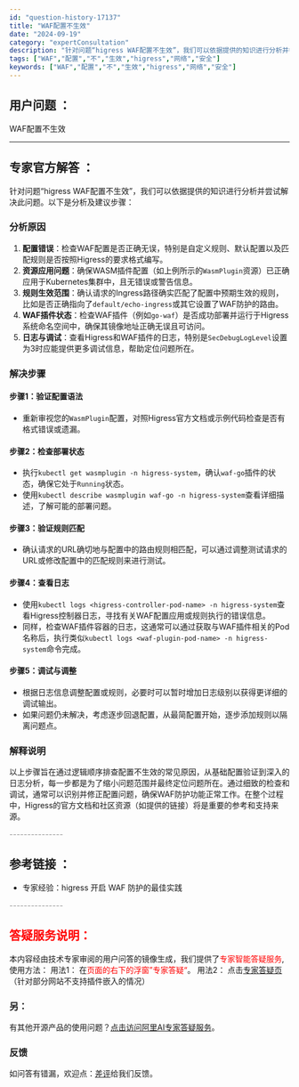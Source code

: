 ```yaml
---
id: "question-history-17137"
title: "WAF配置不生效"
date: "2024-09-19"
category: "expertConsultation"
description: "针对问题“higress WAF配置不生效”，我们可以依据提供的知识进行分析并尝试解决此问题。以下是分析及建议步骤：### 分析原因1. **配置错误**：检查WAF配置是否正确无误，特别是自定义规则、默认配置以及匹配规则是否按照Higress的要求格式编写。2. **资源应用问题**：确保WASM"
tags: ["WAF","配置","不","生效","higress","网络","安全"]
keywords: ["WAF","配置","不","生效","higress","网络","安全"]
---
```


## 用户问题 ： 
 WAF配置不生效  

---------------
## 专家官方解答 ：

针对问题“higress WAF配置不生效”，我们可以依据提供的知识进行分析并尝试解决此问题。以下是分析及建议步骤：

### 分析原因

1. **配置错误**：检查WAF配置是否正确无误，特别是自定义规则、默认配置以及匹配规则是否按照Higress的要求格式编写。
2. **资源应用问题**：确保WASM插件配置（如上例所示的`WasmPlugin`资源）已正确应用于Kubernetes集群中，且无错误或警告信息。
3. **规则生效范围**：确认请求的Ingress路径确实匹配了配置中预期生效的规则，比如是否正确指向了`default/echo-ingress`或其它设置了WAF防护的路由。
4. **WAF插件状态**：检查WAF插件（例如`go-waf`）是否成功部署并运行于Higress系统命名空间中，确保其镜像地址正确无误且可访问。
5. **日志与调试**：查看Higress和WAF插件的日志，特别是`SecDebugLogLevel`设置为3时应能提供更多调试信息，帮助定位问题所在。

### 解决步骤

#### 步骤1：验证配置语法
- 重新审视您的`WasmPlugin`配置，对照Higress官方文档或示例代码检查是否有格式错误或遗漏。

#### 步骤2：检查部署状态
- 执行`kubectl get wasmplugin -n higress-system`，确认`waf-go`插件的状态，确保它处于`Running`状态。
- 使用`kubectl describe wasmplugin waf-go -n higress-system`查看详细描述，了解可能的部署问题。

#### 步骤3：验证规则匹配
- 确认请求的URL确切地与配置中的路由规则相匹配，可以通过调整测试请求的URL或修改配置中的匹配规则来进行测试。

#### 步骤4：查看日志
- 使用`kubectl logs <higress-controller-pod-name> -n higress-system`查看Higress控制器日志，寻找有关WAF配置应用或规则执行的错误信息。
- 同样，检查WAF插件容器的日志，这通常可以通过获取与WAF插件相关的Pod名称后，执行类似`kubectl logs <waf-plugin-pod-name> -n higress-system`命令完成。

#### 步骤5：调试与调整
- 根据日志信息调整配置或规则，必要时可以暂时增加日志级别以获得更详细的调试输出。
- 如果问题仍未解决，考虑逐步回退配置，从最简配置开始，逐步添加规则以隔离问题点。

### 解释说明
以上步骤旨在通过逻辑顺序排查配置不生效的常见原因，从基础配置验证到深入的日志分析，每一步都是为了缩小问题范围并最终定位问题所在。通过细致的检查和调试，通常可以识别并修正配置问题，确保WAF防护功能正常工作。在整个过程中，Higress的官方文档和社区资源（如提供的链接）将是重要的参考和支持来源。


<font color="#949494">---------------</font> 


## 参考链接 ：

* 专家经验：higress 开启 WAF 防护的最佳实践 


 <font color="#949494">---------------</font> 
 


## <font color="#FF0000">答疑服务说明：</font> 

本内容经由技术专家审阅的用户问答的镜像生成，我们提供了<font color="#FF0000">专家智能答疑服务</font>,使用方法：
用法1： 在<font color="#FF0000">页面的右下的浮窗”专家答疑“</font>。
用法2： 点击[专家答疑页](https://answer.opensource.alibaba.com/docs/intro)（针对部分网站不支持插件嵌入的情况）
### 另：


有其他开源产品的使用问题？[点击访问阿里AI专家答疑服务](https://answer.opensource.alibaba.com/docs/intro)。
### 反馈
如问答有错漏，欢迎点：[差评](https://ai.nacos.io/user/feedbackByEnhancerGradePOJOID?enhancerGradePOJOId=17149)给我们反馈。
